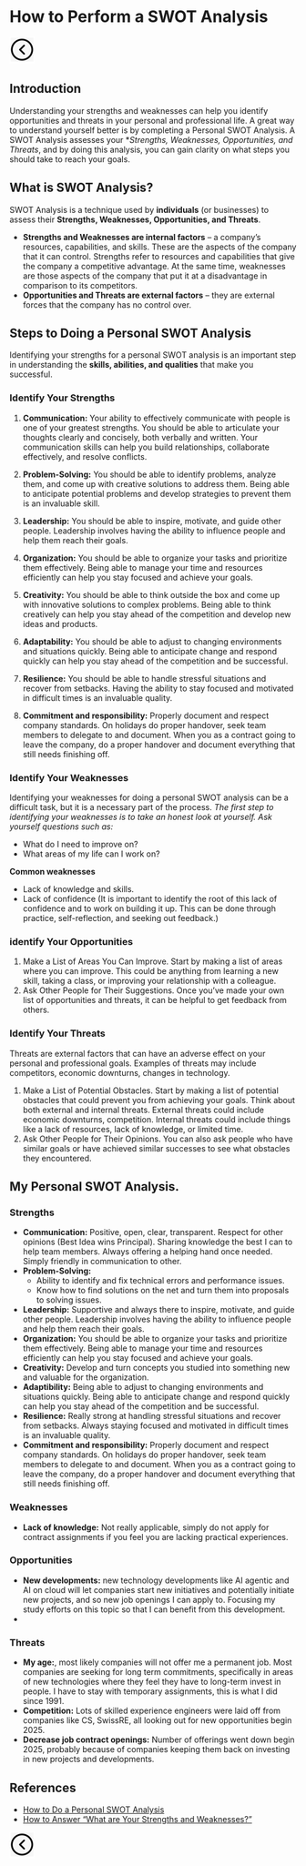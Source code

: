 # How to Perform a SWOT Analysis
[<img src="../images/back.png">](../README.md)

## Introduction
Understanding your strengths and weaknesses can help you identify opportunities and threats in your personal and professional life. A great way to understand yourself better is by completing a Personal SWOT Analysis. A SWOT Analysis assesses your **Strengths, Weaknesses, Opportunities, and Threats*, and by doing this analysis, you can gain clarity on what steps you should take to reach your goals.

## What is SWOT Analysis?
SWOT Analysis is a technique used by **individuals** (or businesses) to assess their **Strengths, Weaknesses, Opportunities, and Threats**.
- **Strengths and Weaknesses are internal factors** – a company’s resources, capabilities, and skills. These are the aspects of the company that it can control. Strengths refer to resources and capabilities that give the company a competitive advantage. At the same time, weaknesses are those aspects of the company that put it at a disadvantage in comparison to its competitors.
- **Opportunities and Threats are external factors** – they are external forces that the company has no control over.

## Steps to Doing a Personal SWOT Analysis
Identifying your strengths for a personal SWOT analysis is an important step in understanding the **skills, abilities, and qualities** that make you successful.

### Identify Your Strengths
1. **Communication:**
   Your ability to effectively communicate with people is one of your greatest strengths. You should be able to articulate your thoughts clearly and concisely, both verbally and written. Your communication skills can help you build relationships, collaborate effectively, and resolve conflicts.

2. **Problem-Solving:**
   You should be able to identify problems, analyze them, and come up with creative solutions to address them. Being able to anticipate potential problems and develop strategies to prevent them is an invaluable skill.

3. **Leadership:**
   You should be able to inspire, motivate, and guide other people. Leadership involves having the ability to influence people and help them reach their goals.

4. **Organization:**
   You should be able to organize your tasks and prioritize them effectively. Being able to manage your time and resources efficiently can help you stay focused and achieve your goals.

5. **Creativity:**
   You should be able to think outside the box and come up with innovative solutions to complex problems. Being able to think creatively can help you stay ahead of the competition and develop new ideas and products.

6. **Adaptability:**
   You should be able to adjust to changing environments and situations quickly. Being able to anticipate change and respond quickly can help you stay ahead of the competition and be successful.

7. **Resilience:**
   You should be able to handle stressful situations and recover from setbacks. Having the ability to stay focused and motivated in difficult times is an invaluable quality.
8. **Commitment and responsibility:** Properly document and respect company standards. On holidays do proper handover, seek team members to delegate to and document. When you as a contract going to leave the company, do a proper handover and document everything that still needs finishing off.

### Identify Your Weaknesses
Identifying your weaknesses for doing a personal SWOT analysis can be a difficult task, but it is a necessary part of the process.
*The first step to identifying your weaknesses is to take an honest look at yourself. Ask yourself questions such as:*
- What do I need to improve on?
- What areas of my life can I work on?

**Common weaknesses**
- Lack of knowledge and skills.
- Lack of confidence (It is important to identify the root of this lack of confidence and to work on building it up. This can be done through practice, self-reflection, and seeking out feedback.)

### identify Your Opportunities
1. Make a List of Areas You Can Improve. Start by making a list of areas where you can improve. This could be anything from learning a new skill, taking a class, or improving your relationship with a colleague.
2. Ask Other People for Their Suggestions. Once you’ve made your own list of opportunities and threats, it can be helpful to get feedback from others.

### Identify Your Threats
Threats are external factors that can have an adverse effect on your personal and professional goals.  Examples of threats may include competitors, economic downturns, changes in technology.
1. Make a List of Potential Obstacles. Start by making a list of potential obstacles that could prevent you from achieving your goals. Think about both external and internal threats. External threats could include economic downturns, competition. Internal threats could include things like a lack of resources, lack of knowledge, or limited time.
2. Ask Other People for Their Opinions. You can also ask people who have similar goals or have achieved similar successes to see what obstacles they encountered.

## My Personal SWOT Analysis.
### Strengths
- **Communication:** Positive, open, clear, transparent. Respect for other opinions (Best Idea wins Principal). Sharing knowledge the best I can to help team members. Always offering a helping hand once needed. Simply friendly in communication to other.
- **Problem-Solving:** 
  - Ability to identify and fix technical errors and performance issues.
  - Know how to find solutions on the net and turn them into proposals to solving issues.
- **Leadership:** Supportive and always there to inspire, motivate, and guide other people. Leadership involves having the ability to influence people and help them reach their goals.
- **Organization:** You should be able to organize your tasks and prioritize them effectively. Being able to manage your time and resources efficiently can help you stay focused and achieve your goals.
- **Creativity:** Develop and turn concepts you studied into something new and valuable for the organization.
- **Adaptibility:** Being able to adjust to changing environments and situations quickly. Being able to anticipate change and respond quickly can help you stay ahead of the competition and be successful.
- **Resilience:** Really strong at handling stressful situations and recover from setbacks. Always staying focused and motivated in difficult times is an invaluable quality.
- **Commitment and responsibility:** Properly document and respect company standards. On holidays do proper handover, seek team members to delegate to and document. When you as a contract going to leave the company, do a proper handover and document everything that still needs finishing off.
### Weaknesses
- **Lack of knowledge:** Not really applicable, simply do not apply for contract assignments if you feel you are lacking practical experiences.
### Opportunities
- **New developments:** new technology developments like AI agentic and AI on cloud will let companies start new initiatives and potentially initiate new projects, and so new job openings I can apply to. Focusing my study efforts on this topic so that I can benefit from this development.
- 
### Threats
- **My age:**, most likely companies will not offer me a permanent job. Most companies are seeking for long term commitments, specifically in areas of new technologies where they feel they have to long-term invest in people. I have to stay with temporary assignments, this is what I did since 1991.
- **Competition:** Lots of skilled experience engineers were laid off from companies like CS, SwissRE, all looking out for new opportunities begin 2025.
- **Decrease job contract openings:** Number of offerings went down begin 2025, probably because of companies keeping them back on investing in new projects and developments.


## References
- [How to Do a Personal SWOT Analysis](https://www.geeksforgeeks.org/personal-swot-analysis-with-examples/)
- [How to Answer “What are Your Strengths and Weaknesses?”](https://www.geeksforgeeks.org/how-to-answer-what-are-your-strengths-and-weaknesses/)

[<img src="../images/back.png">](../README.md)